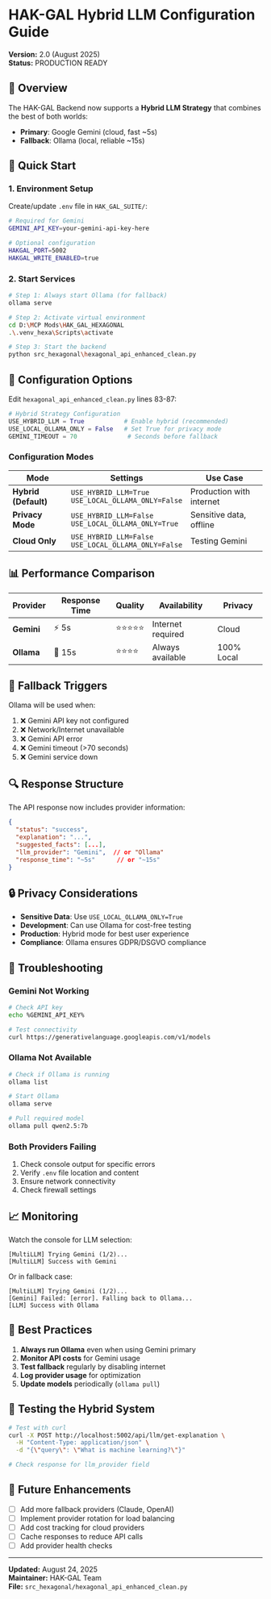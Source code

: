 # HAK-GAL Hybrid LLM Configuration Guide
**Version:** 2.0 (August 2025)  
**Status:** PRODUCTION READY

## 🎯 Overview

The HAK-GAL Backend now supports a **Hybrid LLM Strategy** that combines the best of both worlds:
- **Primary**: Google Gemini (cloud, fast ~5s)
- **Fallback**: Ollama (local, reliable ~15s)

## 🚀 Quick Start

### 1. Environment Setup

Create/update `.env` file in `HAK_GAL_SUITE/`:
```bash
# Required for Gemini
GEMINI_API_KEY=your-gemini-api-key-here

# Optional configuration
HAKGAL_PORT=5002
HAKGAL_WRITE_ENABLED=true
```

### 2. Start Services

```bash
# Step 1: Always start Ollama (for fallback)
ollama serve

# Step 2: Activate virtual environment
cd D:\MCP Mods\HAK_GAL_HEXAGONAL
.\.venv_hexa\Scripts\activate

# Step 3: Start the backend
python src_hexagonal\hexagonal_api_enhanced_clean.py
```

## 🔧 Configuration Options

Edit `hexagonal_api_enhanced_clean.py` lines 83-87:

```python
# Hybrid Strategy Configuration
USE_HYBRID_LLM = True           # Enable hybrid (recommended)
USE_LOCAL_OLLAMA_ONLY = False   # Set True for privacy mode
GEMINI_TIMEOUT = 70              # Seconds before fallback
```

### Configuration Modes

| Mode | Settings | Use Case |
|------|----------|----------|
| **Hybrid (Default)** | `USE_HYBRID_LLM=True`<br>`USE_LOCAL_OLLAMA_ONLY=False` | Production with internet |
| **Privacy Mode** | `USE_HYBRID_LLM=False`<br>`USE_LOCAL_OLLAMA_ONLY=True` | Sensitive data, offline |
| **Cloud Only** | `USE_HYBRID_LLM=False`<br>`USE_LOCAL_OLLAMA_ONLY=False` | Testing Gemini |

## 📊 Performance Comparison

| Provider | Response Time | Quality | Availability | Privacy |
|----------|--------------|---------|--------------|---------|
| **Gemini** | ⚡ 5s | ⭐⭐⭐⭐⭐ | Internet required | Cloud |
| **Ollama** | 🐢 15s | ⭐⭐⭐⭐ | Always available | 100% Local |

## 🔄 Fallback Triggers

Ollama will be used when:
1. ❌ Gemini API key not configured
2. ❌ Network/Internet unavailable
3. ❌ Gemini API error
4. ❌ Gemini timeout (>70 seconds)
5. ❌ Gemini service down

## 🔍 Response Structure

The API response now includes provider information:

```json
{
  "status": "success",
  "explanation": "...",
  "suggested_facts": [...],
  "llm_provider": "Gemini",  // or "Ollama"
  "response_time": "~5s"      // or "~15s"
}
```

## 🔒 Privacy Considerations

- **Sensitive Data**: Use `USE_LOCAL_OLLAMA_ONLY=True`
- **Development**: Can use Ollama for cost-free testing
- **Production**: Hybrid mode for best user experience
- **Compliance**: Ollama ensures GDPR/DSGVO compliance

## 🐛 Troubleshooting

### Gemini Not Working
```bash
# Check API key
echo %GEMINI_API_KEY%

# Test connectivity
curl https://generativelanguage.googleapis.com/v1/models
```

### Ollama Not Available
```bash
# Check if Ollama is running
ollama list

# Start Ollama
ollama serve

# Pull required model
ollama pull qwen2.5:7b
```

### Both Providers Failing
1. Check console output for specific errors
2. Verify `.env` file location and content
3. Ensure network connectivity
4. Check firewall settings

## 📈 Monitoring

Watch the console for LLM selection:
```
[MultiLLM] Trying Gemini (1/2)...
[MultiLLM] Success with Gemini
```

Or in fallback case:
```
[MultiLLM] Trying Gemini (1/2)...
[Gemini] Failed: [error]. Falling back to Ollama...
[LLM] Success with Ollama
```

## 🎯 Best Practices

1. **Always run Ollama** even when using Gemini primary
2. **Monitor API costs** for Gemini usage
3. **Test fallback** regularly by disabling internet
4. **Log provider usage** for optimization
5. **Update models** periodically (`ollama pull`)

## 📝 Testing the Hybrid System

```bash
# Test with curl
curl -X POST http://localhost:5002/api/llm/get-explanation \
  -H "Content-Type: application/json" \
  -d "{\"query\": \"What is machine learning?\"}"

# Check response for llm_provider field
```

## 🚀 Future Enhancements

- [ ] Add more fallback providers (Claude, OpenAI)
- [ ] Implement provider rotation for load balancing
- [ ] Add cost tracking for cloud providers
- [ ] Cache responses to reduce API calls
- [ ] Add provider health checks

---

**Updated:** August 24, 2025  
**Maintainer:** HAK-GAL Team  
**File:** `src_hexagonal/hexagonal_api_enhanced_clean.py`
